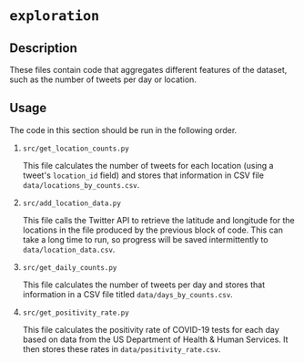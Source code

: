 # `exploration`

## Description

These files contain code that aggregates different features of the dataset, such as the number of tweets per day or location.

## Usage
The code in this section should be run in the following order.
1. `src/get_location_counts.py` 

    This file calculates the number of tweets for each location (using a tweet's `location_id` field) and stores that 
    information in CSV file `data/locations_by_counts.csv`.

2. `src/add_location_data.py` 

    This file calls the Twitter API to retrieve the latitude and longitude for the locations in the file produced by the
    previous block of code. This can take a long time to run, so progress will be saved intermittently to `data/location_data.csv`.

3. `src/get_daily_counts.py` 

    This file calculates the number of tweets per day and stores that information in a CSV file titled `data/days_by_counts.csv`.

4. `src/get_positivity_rate.py` 

    This file calculates the positivity rate of COVID-19 tests for each day based on data from the US Department of Health &
    Human Services. It then stores these rates in `data/positivity_rate.csv`.

